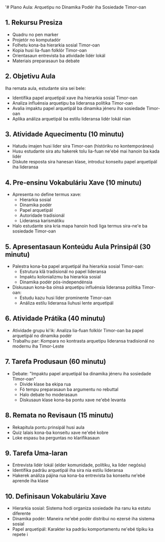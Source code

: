 '# Plano Aula: Arquetipu no Dinamika Podér iha Sosiedade Timor-oan

## 1. Rekursu Presiza

- Quadru no pen marker
- Projetór no komputadór
- Folhetu kona-ba hierarkia sosial Timor-oan
- Kopia husi lia-fuan folklór Timor-oan
- Orientasaun entrevista ba atividade lidér lokál
- Materiais preparasaun ba debate

## 2. Objetivu Aula

Iha remata aula, estudante sira sei bele:
- Identifika papel arquetipál xave iha hierarkia sosial Timor-oan
- Analiza influénsia arquetipu ba lideransa polítika Timor-oan
- Avalia impaktu papel arquetipál ba dinamika jéneru iha sosiedade Timor-oan
- Aplika análiza arquetipál ba estilu lideransa lidér lokál nian

## 3. Atividade Aquecimentu (10 minutu)

- Hatudu imajen husi lider sira Timor-oan (históriku no kontemporáneu)
- Husu estudante sira atu hakerek tolu lia-fuan ne'ebé mai hanoin ba kada lidér
- Diskute resposta sira hanesan klase, introduz konseitu papel arquetipál iha lideransa

## 4. Pre-ensinu Vokabuláriu Xave (10 minutu)

- Apresenta no define termus xave:
  - Hierarkia sosial
  - Dinamika podér
  - Papel arquetipál
  - Autoridade tradisionál
  - Lideransa karismátiku
- Halo estudante sira kria mapa hanoin hodi liga termus sira-ne'e ba sosiedade Timor-oan

## 5. Apresentasaun Konteúdu Aula Prinsipál (30 minutu)

- Palestra kona-ba papel arquetipál iha hierarkia sosial Timor-oan:
  - Estrutura klã tradisionál no papel lideransa
  - Impaktu kolonializmu ba hierarkia sosial
  - Dinamika podér pós-independénsia
- Diskusaun kona-ba oinsá arquetipu influénsia lideransa polítika Timor-oan:
  - Estudu kazu husi lider prominente Timor-oan
  - Análiza estilu lideransa liuhusi lente arquetipál

## 6. Atividade Prátika (40 minutu)

- Atividade grupu ki'ik: Analiza lia-fuan folklór Timor-oan ba papel arquetipál no dinamika podér
- Trabalhu par: Kompara no kontrasta arquetipu lideransa tradisionál no modernu iha Timor-Leste

## 7. Tarefa Produsaun (60 minutu)

- Debate: "Impaktu papel arquetipál ba dinamika jéneru iha sosiedade Timor-oan"
  - Divide klase ba ekipa rua
  - Fó tempu preparasaun ba argumentu no rebuttal
  - Halo debate ho moderasaun
  - Diskusaun klase kona-ba pontu xave ne'ebé levanta

## 8. Remata no Revisaun (15 minutu)

- Rekapitula pontu prinsipál husi aula
- Quiz lalais kona-ba konseitu xave ne'ebé kobre
- Loke espasu ba perguntas no klarifikasaun

## 9. Tarefa Uma-laran

- Entrevista lidér lokál (elder komunidade, polítiku, ka lider negósiu)
- Identifika padrãu arquetipál iha sira nia estilu lideransa
- Hakerek análiza pájina rua kona-ba entrevista ba konseitu ne'ebé aprende iha klase

## 10. Definisaun Vokabuláriu Xave

- Hierarkia sosial: Sistema hodi organiza sosiedade iha ranu ka estatu diferente
- Dinamika podér: Maneira ne'ebé podér distribui no ezersé iha sistema sosial
- Papel arquetipál: Karakter ka padrãu komportamentu ne'ebé típiku ka repete i